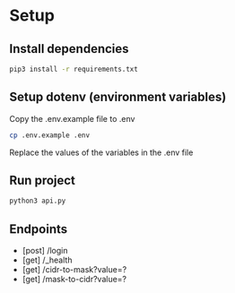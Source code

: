 # Setup

## Install dependencies

``` bash
pip3 install -r requirements.txt
```

## Setup dotenv (environment variables)

Copy the .env.example file to .env

``` bash
cp .env.example .env
```
Replace the values of the variables in the .env file

## Run project

``` bash
python3 api.py
```

## Endpoints

- [post] /login
- [get] /_health
- [get] /cidr-to-mask?value=?
- [get] /mask-to-cidr?value=?
